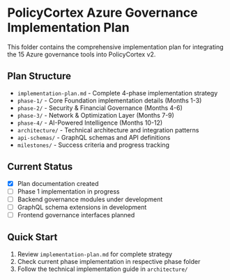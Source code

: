 # PolicyCortex Azure Governance Implementation Plan

This folder contains the comprehensive implementation plan for integrating the 15 Azure governance tools into PolicyCortex v2.

## Plan Structure

- `implementation-plan.md` - Complete 4-phase implementation strategy
- `phase-1/` - Core Foundation implementation details (Months 1-3)
- `phase-2/` - Security & Financial Governance (Months 4-6)
- `phase-3/` - Network & Optimization Layer (Months 7-9)
- `phase-4/` - AI-Powered Intelligence (Months 10-12)
- `architecture/` - Technical architecture and integration patterns
- `api-schemas/` - GraphQL schemas and API definitions
- `milestones/` - Success criteria and progress tracking

## Current Status
- [x] Plan documentation created
- [ ] Phase 1 implementation in progress
- [ ] Backend governance modules under development
- [ ] GraphQL schema extensions in development
- [ ] Frontend governance interfaces planned

## Quick Start
1. Review `implementation-plan.md` for complete strategy
2. Check current phase implementation in respective phase folder
3. Follow the technical implementation guide in `architecture/`
